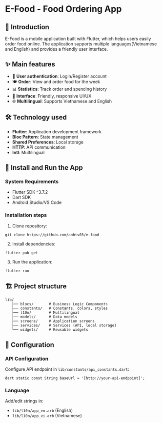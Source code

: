 # E-Food - Food Ordering App

## 📖 Introduction

E-Food is a mobile application built with Flutter, which helps users easily order food online. The application supports multiple languages ​​(Vietnamese and English) and provides a friendly user interface.

## ✨ Main features

- 🔐 **User authentication**: Login/Register account
- 🍽️ **Order**: View and order food for the week
- 📊 **Statistics**: Track order and spending history
- 📱 **Interface**: Friendly, responsive UI/UX
- 🌐 **Multilingual**: Supports Vietnamese and English

## 🛠️ Technology used

- **Flutter**: Application development framework
- **Bloc Pattern**: State management
- **Shared Preferences**: Local storage
- **HTTP**: API communication
- **Intl**: Multilingual

## 🚀 Install and Run the App

### System Requirements
- Flutter SDK ^3.7.2
- Dart SDK
- Android Studio/VS Code

### Installation steps

1. Clone repository:
```
git clone https://github.com/anhtv03/e-food
```

2. Install dependencies:
```
flutter pub get
```

3. Run the application:
```
flutter run
```

## 🏗️ Project structure
```
lib/
   ├── blocs/       # Business Logic Components
   ├── constants/   # Constants, colors, styles
   ├── l10n/        # Multilingual
   ├── models/      # Data models
   ├── screens/     # Application screens
   ├── services/    # Services (API, local storage)
   └── widgets/     # Reusable widgets
```

## 🔧 Configuration

### API Configuration
Configure API endpoint in `lib/constants/api_constants.dart`:

```
dart static const String baseUrl = '[http://your-api-endpoint]';
```

### Language
Add/edit strings in:
- `lib/l10n/app_en.arb` (English)
- `lib/l10n/app_vi.arb` (Vietnamese)


